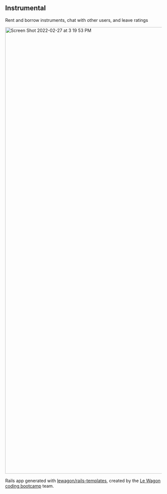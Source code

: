 ## Instrumental

Rent and borrow instruments, chat with other users, and leave ratings

<img width="1439" alt="Screen Shot 2022-02-27 at 3 19 53 PM" src="https://user-images.githubusercontent.com/71629262/155884131-52a039cb-7af2-49e9-8fb4-563ecd7fb4b7.png">


Rails app generated with [lewagon/rails-templates](https://github.com/lewagon/rails-templates), created by the [Le Wagon coding bootcamp](https://www.lewagon.com) team.
